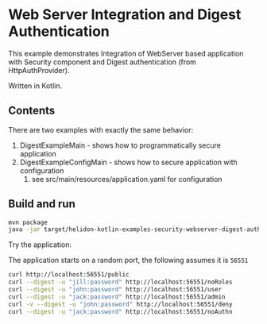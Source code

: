 # Web Server Integration and Digest Authentication

This example demonstrates Integration of WebServer
based application with Security component and Digest authentication (from HttpAuthProvider).

Written in Kotlin.

## Contents

There are two examples with exactly the same behavior:
1. DigestExampleMain - shows how to programmatically secure application
2. DigestExampleConfigMain - shows how to secure application with configuration
    1. see src/main/resources/application.yaml for configuration

## Build and run

```bash
mvn package
java -jar target/helidon-kotlin-examples-security-webserver-digest-auth.jar
```

Try the application:

The application starts on a random port, the following assumes it is `56551`
```bash
curl http://localhost:56551/public
curl --digest -u "jill:password" http://localhost:56551/noRoles
curl --digest -u "john:password" http://localhost:56551/user
curl --digest -u "jack:password" http://localhost:56551/admin
curl -v --digest -u "john:password" http://localhost:56551/deny
curl --digest -u "jack:password" http://localhost:56551/noAuthn
```
